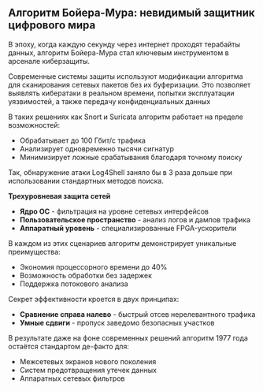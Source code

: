 ## Алгоритм Бойера-Мура: невидимый защитник цифрового мира

В эпоху, когда каждую секунду через интернет проходят терабайты данных, алгоритм Бойера-Мура стал ключевым инструментом в арсенале киберзащиты.

Современные системы защиты используют модификации алгоритма для сканирования сетевых пакетов без их буферизации. Это позволяет выявлять кибератаки в реальном времени, попытки эксплуатации уязвимостей, а также передачу конфиденциальных данных

В таких решениях как Snort и Suricata алгоритм работает на пределе возможностей:
- Обрабатывает до 100 Гбит/с трафика
- Анализирует одновременно тысячи сигнатур
- Минимизирует ложные срабатывания благодаря точному поиску

Так, обнаружение атаки Log4Shell заняло бы в 3 раза дольше при использовании стандартных методов поиска.

**Трехуровневая защита сетей**
- **Ядро ОС** - фильтрация на уровне сетевых интерфейсов
- **Пользовательское пространство** - анализ логов и дампов трафика
- **Аппаратный уровень** - специализированные FPGA-ускорители

В каждом из этих сценариев алгоритм демонстрирует уникальные преимущества:
- Экономия процессорного времени до 40%
- Возможность обработки без задержек
- Поддержка потокового анализа

Секрет эффективности кроется в двух принципах:
- **Сравнение справа налево** - быстрый отсев нерелевантного трафика
- **Умные сдвиги** - пропуск заведомо безопасных участков

В результате даже на фоне современных решений алгоритм 1977 года остаётся стандартом де-факто для:
- Межсетевых экранов нового поколения
- Систем предотвращения утечек данных
- Аппаратных сетевых фильтров
